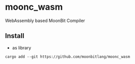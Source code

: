 # moonc_wasm

WebAssembly based MoonBit Compiler

## Install

+ as library

```shell
cargo add --git https://github.com/moonbitlang/moonc_wasm
```

